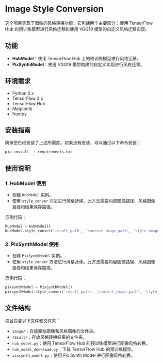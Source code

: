 # Image Style Conversion

这个项目实现了图像的风格转换功能，它包括两个主要部分：使用 TensorFlow Hub 的预训练模型进行风格迁移和使用 VGG19 模型的自定义风格迁移实现。

## 功能

- **HubModel**：使用 TensorFlow Hub 上的预训练模型进行风格迁移。
- **PixSynthModel**：使用 VGG19 模型构建的自定义实现进行风格迁移。

## 环境需求

- Python 3.x
- TensorFlow 2.x
- TensorFlow Hub
- Matplotlib
- Numpy

## 安装指南

确保您已经安装了上述所需库。如果没有安装，可以通过以下命令安装：

```bash
pip install -r requirements.txt
```

## 使用说明

### 1. HubModel 使用
- 创建 `HubModel` 实例。
- 使用 `style_conver` 方法进行风格迁移。此方法需要内容图像路径、风格图像路径和结果保存路径。

示例代码：

```python
hubModel = HubModel()
hubModel.style_conver('result_path', 'content_image_path', 'style_image_path')
```

### 2. PixSynthModel 使用

- 创建 `PixSynthModel` 实例。
- 使用 `style_conver` 方法进行风格迁移。此方法需要内容图像路径、风格图像路径和结果保存路径。

示例代码：

```python
pixsynthModel = PixSynthModel()
pixsynthModel.style_conver('result_path', 'content_image_path', 'style_image_path')
```

## 文件结构

项目包含以下文件和文件夹：

- `image/`：存放原始图像和风格图像的文件夹。
- `result/`：存放风格转换结果的文件夹。
- `hub_model.py`：使用 TensorFlow Hub 的预训练模型进行图像风格转换。
- `hub_model_download.py`：下载 TensorFlow Hub 的预训练模型。
- `pixsynth_model.py`：使用 Pix Synth Model 进行图像风格转换。
